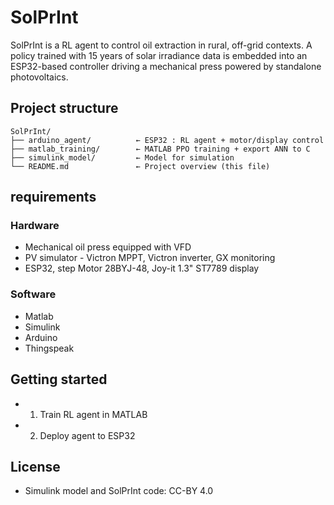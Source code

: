 # SolPrInt

SolPrInt is a RL agent to control oil extraction in rural, off-grid contexts. A policy trained with 15 years of solar irradiance data is embedded into an ESP32-based controller driving a mechanical press powered by standalone photovoltaics.


## Project structure

```
SolPrInt/
├── arduino_agent/          ← ESP32 : RL agent + motor/display control
├── matlab_training/        ← MATLAB PPO training + export ANN to C
├── simulink_model/         ← Model for simulation
└── README.md               ← Project overview (this file)
```


##  requirements
### Hardware
- Mechanical oil press equipped with VFD
- PV simulator - Victron MPPT, Victron inverter, GX monitoring
- ESP32, step Motor 28BYJ-48, Joy-it 1.3" ST7789 display

### Software
- Matlab
- Simulink
- Arduino
- Thingspeak


##  Getting started

-  1. Train RL agent in MATLAB
-  2. Deploy agent to ESP32



## License

- Simulink model and SolPrInt code: CC-BY 4.0
